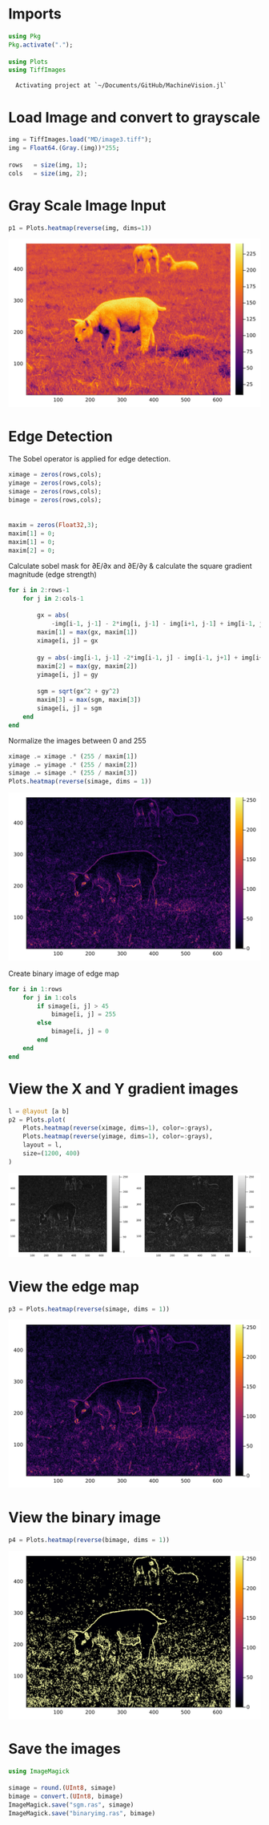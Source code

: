 # Imports

````julia
using Pkg
Pkg.activate(".");

using Plots
using TiffImages
````

````
  Activating project at `~/Documents/GitHub/MachineVision.jl`

````

# Load Image and convert to grayscale

````julia
img = TiffImages.load("MD/image3.tiff");
img = Float64.(Gray.(img))*255;

rows   = size(img, 1);
cols   = size(img, 2);
````

# Gray Scale Image Input

````julia
p1 = Plots.heatmap(reverse(img, dims=1))
````
![](EdgeDetection-6.svg)

# Edge Detection

The Sobel operator is applied for edge detection.

````julia
ximage = zeros(rows,cols);
yimage = zeros(rows,cols);
simage = zeros(rows,cols);
bimage = zeros(rows,cols);


maxim = zeros(Float32,3);
maxim[1] = 0;
maxim[1] = 0;
maxim[2] = 0;
````

Calculate sobel mask for ∂E/∂x and ∂E/∂y & calculate the square gradient magnitude (edge strength)

````julia
for i in 2:rows-1
    for j in 2:cols-1

        gx = abs(
            -img[i-1, j-1] - 2*img[i, j-1] - img[i+1, j-1] + img[i-1, j+1] +  2*img[i, j+1] + img[i+1, j+1])
        maxim[1] = max(gx, maxim[1])
        ximage[i, j] = gx

        gy = abs(-img[i-1, j-1] -2*img[i-1, j] - img[i-1, j+1] + img[i+1, j-1] + 2*img[i+1, j] + img[i+1, j+1])
        maxim[2] = max(gy, maxim[2])
        yimage[i, j] = gy

        sgm = sqrt(gx^2 + gy^2)
        maxim[3] = max(sgm, maxim[3])
        simage[i, j] = sgm
    end
end
````

Normalize the images between 0 and 255

````julia
ximage .= ximage .* (255 / maxim[1])
yimage .= yimage .* (255 / maxim[2])
simage .= simage .* (255 / maxim[3])
Plots.heatmap(reverse(simage, dims = 1))
````
![](EdgeDetection-13.svg)

Create binary image of edge map

````julia
for i in 1:rows
    for j in 1:cols
        if simage[i, j] > 45
            bimage[i, j] = 255
        else
            bimage[i, j] = 0
        end
    end
end
````

# View the X and Y gradient images

````julia
l = @layout [a b]
p2 = Plots.plot(
    Plots.heatmap(reverse(ximage, dims=1), color=:grays),
    Plots.heatmap(reverse(yimage, dims=1), color=:grays),
    layout = l,
    size=(1200, 400)
)
````
![](EdgeDetection-17.svg)

# View the edge map

````julia
p3 = Plots.heatmap(reverse(simage, dims = 1))
````
![](EdgeDetection-19.svg)

# View the binary image

````julia
p4 = Plots.heatmap(reverse(bimage, dims = 1))
````
![](EdgeDetection-21.svg)

# Save the images

````julia
using ImageMagick

simage = round.(UInt8, simage)
bimage = convert.(UInt8, bimage)
ImageMagick.save("sgm.ras", simage)
ImageMagick.save("binaryimg.ras", bimage)
````

